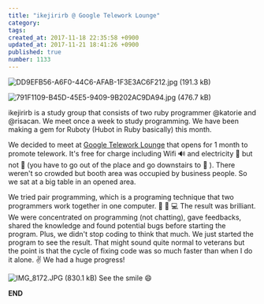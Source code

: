 ```yaml
---
title: "ikejirirb @ Google Telework Lounge"
category: 
tags: 
created_at: 2017-11-18 22:35:58 +0900
updated_at: 2017-11-21 18:41:26 +0900
published: true
number: 1133
---
```


![DD9EFB56-A6F0-44C6-AFAB-1F3E3AC6F212.jpg (191.3 kB)](https://img.esa.io/uploads/production/attachments/2057/2017/11/21/5683/28c06ac1-6570-46aa-b5b1-a18c0d1cbb7e.jpg)

![791F1109-B45D-45E5-9409-9B202AC9DA94.jpg (476.7 kB)](https://img.esa.io/uploads/production/attachments/2057/2017/11/21/5683/c19ad903-96b7-40c2-a712-2ffb64ac1b5d.jpg)

ikejirirb is a study group that consists of two ruby programmer @katorie and @risacan. We meet once a week to study programming. We have been making a gem for Ruboty (Hubot in Ruby basically)  this month. 

We decided to meet at [Google Telework Lounge](https://www.womenwill.com/japan/googletelework) that opens for 1 month to promote telework. It's free for charge including Wifi 🔊 and electricity 🔌 but not 🚽 (you have to go out of the place and go downstairs to :hankey: ). There weren't so crowded but  booth area was occupied by business people. So we sat at a big table in an opened area. 

We tried pair programming, which is a programing technique that  two programmers work together in one computer.   👩 👩 💻 The result was brilliant. We were concentrated on programming (not chatting), gave feedbacks, shared the knowledge and found potential bugs before starting the program. Plus, we didn't stop coding to think that much. We just started the program to see the result.  That might sound quite normal to veterans but the point is that the cycle of fixing code was so much faster than when I do it alone. :v: We had a huge progress!

![IMG_8172.JPG (830.1 kB)](https://img.esa.io/uploads/production/attachments/2057/2017/11/21/5683/b4c7110b-7ef1-4877-9504-ca97738e306c.JPG)
See the smile :smile: 

__END__


